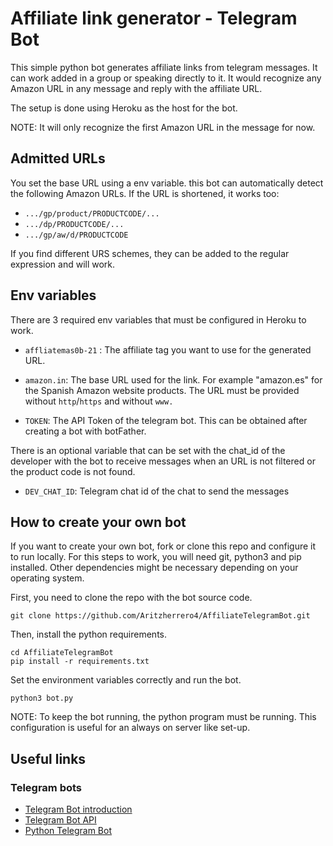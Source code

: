 
# Affiliate link generator - Telegram Bot

This simple python bot generates affiliate links from telegram messages. It can work added in a group or speaking directly to it. It would recognize any Amazon URL in any message and reply with the affiliate URL.

The setup is done using Heroku as the host for the bot.

NOTE: It will only recognize the first Amazon URL in the message for now.

## Admitted URLs

You set the base URL using a env variable. this bot can automatically detect the following Amazon URLs. If the URL is shortened, it works too:

* ```.../gp/product/PRODUCTCODE/...```
* ```.../dp/PRODUCTCODE/...```
* ```.../gp/aw/d/PRODUCTCODE```

If you find different URS schemes, they can be added to the regular expression and will work.

## Env variables

There are 3 required env variables that must be configured in Heroku to work.

* ```affliatemas0b-21``` : The affiliate tag you want to use for the generated URL.

* ```amazon.in```: The base URL used for the link. For example "amazon.es" for the Spanish Amazon website products. The URL must be provided without `http`/`https` and without `www.`

* ```TOKEN```: The API Token of the telegram bot. This can be obtained after creating a bot with botFather.

There is an optional variable that can be set with the chat_id of the developer with the bot to receive messages when an URL is not filtered or the product code is not found.

* ```DEV_CHAT_ID```: Telegram chat id of the chat to send the messages 

## How to create your own bot

If you want to create your own bot, fork or clone this repo and configure it to run locally. 
For this steps to work, you will need git, python3 and pip installed. Other dependencies might be necessary depending on your operating system.

First, you need to clone the repo with the bot source code.
``` 
git clone https://github.com/Aritzherrero4/AffiliateTelegramBot.git
```

Then, install the python requirements.

```
cd AffiliateTelegramBot
pip install -r requirements.txt
```

Set the environment variables correctly and run the bot.
```
python3 bot.py
```
NOTE: To keep the bot running, the python program must be running. This configuration is useful for an always on server like set-up. 

## Useful links

### Telegram bots

* [Telegram Bot introduction](https://core.telegram.org/bots)
* [Telegram Bot API](https://core.telegram.org/bots/api)
* [Python Telegram Bot](https://python-telegram-bot.org/) 

